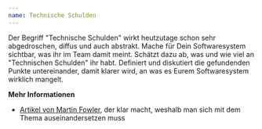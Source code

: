 ```yaml
---
name: Technische Schulden
---
```

Der Begriff "Technische Schulden" wirkt heutzutage schon sehr abgedroschen, diffus und auch abstrakt. Mache für Dein Softwaresystem sichtbar, was ihr im Team damit meint. Schätzt dazu ab, was und wie viel an "Technischen Schulden" ihr habt. Definiert und diskutiert die gefundenden Punkte untereinander, damit klarer wird, an was es Eurem Softwaresystem wirklich mangelt.

**Mehr Informationen**

* [Artikel von Martin Fowler](https://martinfowler.com/articles/is-quality-worth-cost.html), der klar macht, weshalb man sich mit dem Thema auseinandersetzen muss